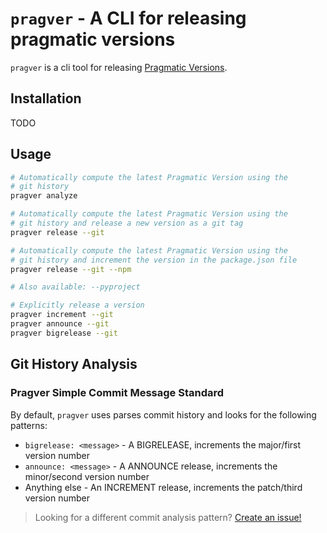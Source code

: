 # `pragver` - A CLI for releasing pragmatic versions

`pragver` is a cli tool for releasing [Pragmatic Versions](https://pragmaticversioning.com).

## Installation

TODO

## Usage

```bash
# Automatically compute the latest Pragmatic Version using the
# git history
pragver analyze

# Automatically compute the latest Pragmatic Version using the
# git history and release a new version as a git tag
pragver release --git

# Automatically compute the latest Pragmatic Version using the
# git history and increment the version in the package.json file
pragver release --git --npm

# Also available: --pyproject

# Explicitly release a version
pragver increment --git
pragver announce --git
pragver bigrelease --git
```

## Git History Analysis

### Pragver Simple Commit Message Standard

By default, `pragver` uses parses commit history and looks for the following patterns:

- `bigrelease: <message>` - A BIGRELEASE, increments the major/first version number
- `announce: <message>` - A ANNOUNCE release, increments the minor/second version number
- Anything else - An INCREMENT release, increments the patch/third version number

> Looking for a different commit analysis pattern? [Create an issue!](#)
